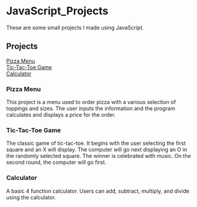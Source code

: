 # JavaScript_Projects

These are some small projects I made using JavaScript.

<h2>Projects</h2>

[Pizza Menu](https://github.com/TomSpencer-Dev/JavaScript_Projects/tree/main/JavaScript%20Projects/Pizza_Project)<br>
[Tic-Tac-Toe Game](https://github.com/TomSpencer-Dev/JavaScript_Projects/tree/main/TicTacToe)<br>
[Calculator](https://github.com/TomSpencer-Dev/JavaScript_Projects/tree/main/JavaScript%20Projects)
<br>

<h3>Pizza Menu</h3>

This project is a menu used to order pizza with a various selection of toppings and sizes. The user inputs the information and the program calculates and displays a price for the order.

<h3>Tic-Tac-Toe Game</h3>

The classic game of tic-tac-toe. It begins with the user selecting the first square and an X will display. The computer will go next displaying an O in the randomly selected square. The winner is celebrated with music. On the second round, the computer will go first. 

<h3>Calculator</h3>

A basic 4 function calculator. Users can add, subtract, multiply, and divide using the calculator. 

